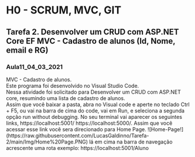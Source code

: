 <h1><strong>H0 - SCRUM, MVC, GIT</strong></h1>
<h2>Tarefa 2. Desenvolver um CRUD com ASP.NET Core EF MVC - Cadastro de alunos (Id, Nome, email e RG)</h2>
<h3>Aula11_04_03_2021</h3>
MVC - Cadastro de alunos.<br>
Este programa foi desenvolvido no Visual Studio Code.<br>
Nessa atividade foi solicitado para Desenvolver um CRUD com ASP.NET core, resumindo uma lista de cadastro de alunos.<br>
Assim que você baixar a pasta, abra no Visual code e aperte no teclado Ctrl + F5, ou vai na barra de cima do code, vai em
Run, e seleciona a segunda opção run without debugging. No seu terminal vai aparecer os seguintes links, https://localhost:5001/
https://localhost:5000/. Assim que você acessar esse link você sera direcionado para Home Page.
![Home-Page!](https://raw.githubusercontent.com/LucasGaldinno/Tarefa-2/main/Img/Home%20Page.PNG)
lá em cima na barra de navegação acrescente uma rota exemplo: https://localhost:5001/Aluno
